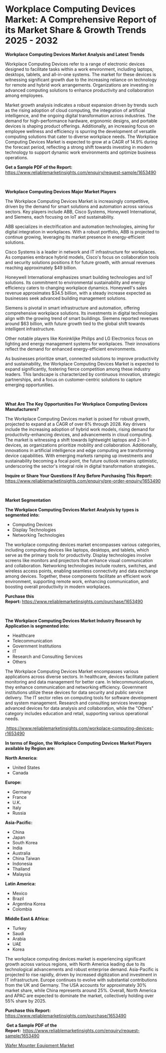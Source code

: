 <p><h1>Workplace Computing Devices Market: A Comprehensive Report of its Market Share & Growth Trends 2025 - 2032</h1></p><p><strong>Workplace Computing Devices Market Analysis and Latest Trends</strong></p>
<p><p>Workplace Computing Devices refer to a range of electronic devices designed to facilitate tasks within a work environment, including laptops, desktops, tablets, and all-in-one systems. The market for these devices is witnessing significant growth due to the increasing reliance on technology for remote and hybrid work arrangements. Organizations are investing in advanced computing solutions to enhance productivity and collaboration among employees.</p><p>Market growth analysis indicates a robust expansion driven by trends such as the rising adoption of cloud computing, the integration of artificial intelligence, and the ongoing digital transformation across industries. The demand for high-performance hardware, ergonomic designs, and portable devices is shaping product offerings. Additionally, an increasing focus on employee wellness and efficiency is spurring the development of versatile computing solutions that cater to diverse workplace needs. The Workplace Computing Devices Market is expected to grow at a CAGR of 14.9% during the forecast period, reflecting a strong shift towards investing in modern technology to support dynamic work environments and optimize business operations.</p></p>
<p><strong>Get a Sample PDF of the Report:&nbsp;</strong> <a href="https://www.reliablemarketinsights.com/enquiry/request-sample/1653490?utm_campaign=3268&utm_medium=2&utm_source=Github&utm_content=ia&utm_term=08032025&utm_id=workplace-computing-devices">https://www.reliablemarketinsights.com/enquiry/request-sample/1653490</a></p>
<p>&nbsp;</p>
<p><strong>Workplace Computing Devices Major Market Players</strong></p>
<p><p>The Workplace Computing Devices Market is increasingly competitive, driven by the demand for smart solutions and automation across various sectors. Key players include ABB, Cisco Systems, Honeywell International, and Siemens, each focusing on IoT and sustainability.</p><p>ABB specializes in electrification and automation technologies, aiming for digital integration in workplaces. With a robust portfolio, ABB is projected to continue growing, leveraging its market presence in energy-efficient solutions.</p><p>Cisco Systems is a leader in network and IT infrastructure for workplaces. As companies embrace hybrid models, Cisco's focus on collaboration tools and security solutions positions it for future growth, with annual revenues reaching approximately $49 billion.</p><p>Honeywell International emphasizes smart building technologies and IoT solutions. Its commitment to environmental sustainability and energy efficiency caters to changing workplace dynamics. Honeywell's sales revenue approximates $34.5 billion, with a steady increase expected as businesses seek advanced building management solutions.</p><p>Siemens is pivotal in smart infrastructure and automation, offering comprehensive workplace solutions. Its investments in digital technologies align with the growing trend of smart buildings. Siemens reported revenues around $63 billion, with future growth tied to the global shift towards intelligent infrastructure.</p><p>Other notable players like Koninklijke Philips and LG Electronics focus on lighting and energy management systems for workplaces. Their innovations reflect the demand for enhanced energy-efficient environments.</p><p>As businesses prioritize smart, connected solutions to improve productivity and sustainability, the Workplace Computing Devices Market is expected to expand significantly, fostering fierce competition among these industry leaders. This landscape is characterized by continuous innovation, strategic partnerships, and a focus on customer-centric solutions to capture emerging opportunities.</p></p>
<p>&nbsp;</p>
<p><strong>What Are The Key Opportunities For Workplace Computing Devices Manufacturers?</strong></p>
<p><p>The Workplace Computing Devices market is poised for robust growth, projected to expand at a CAGR of over 6% through 2028. Key drivers include the increasing adoption of hybrid work models, rising demand for productivity-enhancing devices, and advancements in cloud computing. The market is witnessing a shift towards lightweight laptops and 2-in-1 devices, as organizations prioritize mobility and collaboration. Additionally, innovations in artificial intelligence and edge computing are transforming device capabilities. With emerging markets ramping up investments and sustainability becoming a focal point, the future outlook remains optimistic, underscoring the sector's integral role in digital transformation strategies.</p></p>
<p><strong>Inquire or Share Your Questions If Any Before Purchasing This Report:</strong> <a href="https://www.reliablemarketinsights.com/enquiry/pre-order-enquiry/1653490?utm_campaign=3268&utm_medium=2&utm_source=Github&utm_content=ia&utm_term=08032025&utm_id=workplace-computing-devices">https://www.reliablemarketinsights.com/enquiry/pre-order-enquiry/1653490</a></p>
<p>&nbsp;</p>
<p><strong>Market Segmentation</strong></p>
<p><strong>The Workplace Computing Devices Market Analysis by types is segmented into:</strong></p>
<p><ul><li>Computing Devices</li><li>Display Technologies</li><li>Networking Technologies</li></ul></p>
<p><p>The workplace computing devices market encompasses various categories, including computing devices like laptops, desktops, and tablets, which serve as the primary tools for productivity. Display technologies involve screens like monitors and projectors that enhance visual communication and collaboration. Networking technologies include routers, switches, and wireless access points, enabling seamless connectivity and data exchange among devices. Together, these components facilitate an efficient work environment, supporting remote work, enhancing communication, and boosting overall productivity in modern workplaces.</p></p>
<p><strong>Purchase this Report:&nbsp;</strong><a href="https://www.reliablemarketinsights.com/purchase/1653490?utm_campaign=3268&utm_medium=2&utm_source=Github&utm_content=ia&utm_term=08032025&utm_id=workplace-computing-devices">https://www.reliablemarketinsights.com/purchase/1653490</a></p>
<p>&nbsp;</p>
<p><strong>The Workplace Computing Devices Market Industry Research by Application is segmented into:</strong></p>
<p><ul><li>Healthcare</li><li>Telecommunication</li><li>Government Institutions</li><li>IT</li><li>Research and Consulting Services</li><li>Others</li></ul></p>
<p><p>The Workplace Computing Devices Market encompasses various applications across diverse sectors. In healthcare, devices facilitate patient monitoring and data management for better care. In telecommunications, they enhance communication and networking efficiency. Government institutions utilize these devices for data security and public service delivery. The IT sector relies on computing tools for software development and system management. Research and consulting services leverage advanced devices for data analysis and collaboration, while the "Others" category includes education and retail, supporting various operational needs.</p></p>
<p><a href="https://www.reliablemarketinsights.com/workplace-computing-devices-r1653490?utm_campaign=3268&utm_medium=2&utm_source=Github&utm_content=ia&utm_term=08032025&utm_id=workplace-computing-devices">&nbsp;https://www.reliablemarketinsights.com/workplace-computing-devices-r1653490</a></p>
<p><strong>In terms of Region, the Workplace Computing Devices Market Players available by Region are:</strong></p>
<p>
    <p> <strong> North America: </strong>
        <ul>
            <li>United States</li>
            <li>Canada</li>
        </ul>
        </p> 
    <p> <strong> Europe: </strong>
        <ul>
            <li>Germany</li>
            <li>France</li>
            <li>U.K.</li>
            <li>Italy</li>
            <li>Russia</li>
        </ul>
        </p> 
    <p> <strong> Asia-Pacific: </strong>
        <ul>
            <li>China</li>
            <li>Japan</li>
            <li>South Korea</li>
            <li>India</li>
            <li>Australia</li>
            <li>China Taiwan</li>
            <li>Indonesia</li>
            <li>Thailand</li>
            <li>Malaysia</li>
        </ul>
        </p> 
    <p> <strong> Latin America: </strong>
        <ul>
            <li>Mexico</li>
            <li>Brazil</li>
            <li>Argentina Korea</li>
            <li>Colombia</li>
        </ul>
        </p> 
    <p> <strong> Middle East & Africa: </strong>
        <ul>
            <li>Turkey</li>
            <li>Saudi</li>
            <li>Arabia</li>
            <li>UAE</li>
            <li>Korea</li>
        </ul>
    </p>
    </p>
<p><p>The workplace computing devices market is experiencing significant growth across various regions, with North America leading due to its technological advancements and robust enterprise demand. Asia-Pacific is projected to rise rapidly, driven by increased digitization and investment in IT infrastructure. Europe continues to evolve with substantial contributions from the UK and Germany. The USA accounts for approximately 30% market share, while China represents around 25%. Overall, North America and APAC are expected to dominate the market, collectively holding over 55% share by 2025.</p></p>
<p><strong>Purchase this Report: </strong><a href="https://www.reliablemarketinsights.com/purchase/1653490?utm_campaign=3268&utm_medium=2&utm_source=Github&utm_content=ia&utm_term=08032025&utm_id=workplace-computing-devices">https://www.reliablemarketinsights.com/purchase/1653490</a></p>
<p>&nbsp;<strong>Get a Sample PDF of the Report:&nbsp;&nbsp;</strong><a href="https://www.reliablemarketinsights.com/enquiry/request-sample/1653490?utm_campaign=3268&utm_medium=2&utm_source=Github&utm_content=ia&utm_term=08032025&utm_id=workplace-computing-devices">https://www.reliablemarketinsights.com/enquiry/request-sample/1653490</a></p>
<p><strong></strong></p>
<p><p><a href="https://github.com/ijffseandy/Market-Research-Report-List-1/blob/main/wafer-mounter-equipment-market.md?utm_campaign=3268&utm_medium=2&utm_source=Github&utm_content=ia&utm_term=08032025&utm_id=workplace-computing-devices">Wafer Mounter Equipment Market</a></p></p>